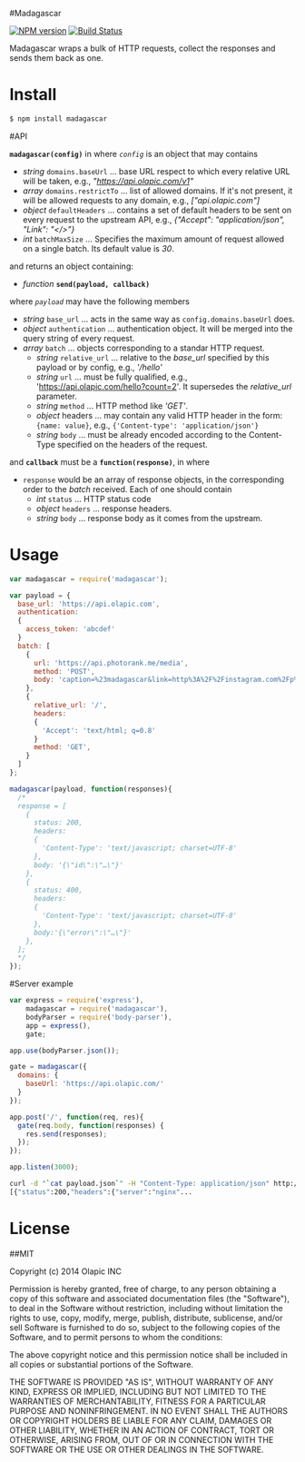 #Madagascar

[![NPM version](https://badge.fury.io/js/madagascar.svg)](http://badge.fury.io/js/madagascar)
[![Build Status](https://travis-ci.org/Olapic/madagascar.svg?branch=master)](https://travis-ci.org/Olapic/madagascar)

Madagascar wraps a bulk of HTTP requests, collect the responses and sends them back as one.

# Install

```sh
$ npm install madagascar
```
#API

**`madagascar(config)`** in where *`config`* is an object that may contains

- *string* `domains.baseUrl` … base URL respect to which every relative URL will be taken, e.g., *"https://api.olapic.com/v1"*
- *array* `domains.restrictTo` … list of allowed domains. If it's not present, it will be allowed requests to any domain, e.g., *["api.olapic.com"]*
- *object* `defaultHeaders` … contains a set of default headers to be sent on every request to the upstream API, e.g., *{"Accept": "application/json", "Link": "&lt;/&gt;"}*
- *int* `batchMaxSize` … Specifies the maximum amount of request allowed on a single batch. Its default value is *30*.

and returns an object containing:

- *function* **`send(payload, callback)`**

where *`payload`* may have the following members

- *string* `base_url` … acts in the same way as `config.domains.baseUrl` does.
- *object* `authentication` … authentication object. It will be merged into the query string of every request.
- *array* `batch` … objects corresponding to a standar HTTP request.
  - *string* `relative_url` … relative to the *base_url* specified by this payload or by config, e.g., *'/hello'*
  - *string* `url` … must be fully qualified, e.g., 'https://api.olapic.com/hello?count=2'. It supersedes the *relative_url* parameter.
  - *string* `method` … HTTP method like *'GET'*.
  - *object* headers … may contain any valid HTTP header in the form: `{name: value}`, e.g., `{'Content-type': 'application/json'}`
  - *string* `body` … must be already encoded according to the Content-Type specified on the headers of the request.

and **`callback`** must be a **`function(response)`**, in where

- `response` would be an array of response objects, in the corresponding order to the *batch* received. Each of one should contain
  - *int* `status` … HTTP status code
  - *object* `headers` … response headers.
  - *string* `body` … response body as it comes from the upstream.

# Usage

```js
var madagascar = require('madagascar');

var payload = {
  base_url: 'https://api.olapic.com',
  authentication:
  {
    access_token: 'abcdef'
  }
  batch: [
    {
      url: 'https://api.photorank.me/media',
      method: 'POST',
      body: 'caption=%23madagascar&link=http%3A%2F%2Finstagram.com%2Fp%2FqMN-RWKc9U',
    },
    {
      relative_url: '/',
      headers:
      {
        'Accept': 'text/html; q=0.8'
      }
      method: 'GET',
    }
  ]
};

madagascar(payload, function(responses){
  /*
  response = [
    {
      status: 200,
      headers:
      {
        'Content-Type': 'text/javascript; charset=UTF-8'
      },
      body: '{\"id\":\"…\"}'
    },
    {
      status: 400,
      headers:
      {
        'Content-Type': 'text/javascript; charset=UTF-8'
      },
      body:'{\"error\":\"…\"}'
    },
  ];
  */
});

```

#Server example


```js
var express = require('express'),
    madagascar = require('madagascar'),
    bodyParser = require('body-parser'),
    app = express(),
    gate;

app.use(bodyParser.json());

gate = madagascar({
  domains: {
    baseUrl: 'https://api.olapic.com/'
  }
});

app.post('/', function(req, res){
  gate(req.body, function(responses) {
    res.send(responses);
  });
});

app.listen(3000);

```

```sh
curl -d "`cat payload.json`" -H "Content-Type: application/json" http://localhost:3000/
[{"status":200,"headers":{"server":"nginx"...
```

# License

##MIT

Copyright (c) 2014 Olapic INC

Permission is hereby granted, free of charge, to any person
obtaining a copy of this software and associated documentation
files (the "Software"), to deal in the Software without
restriction, including without limitation the rights to use,
copy, modify, merge, publish, distribute, sublicense, and/or sell
Software is furnished to do so, subject to the following
copies of the Software, and to permit persons to whom the
conditions:

The above copyright notice and this permission notice shall be
included in all copies or substantial portions of the Software.

THE SOFTWARE IS PROVIDED "AS IS", WITHOUT WARRANTY OF ANY KIND,
EXPRESS OR IMPLIED, INCLUDING BUT NOT LIMITED TO THE WARRANTIES
OF MERCHANTABILITY, FITNESS FOR A PARTICULAR PURPOSE AND
NONINFRINGEMENT. IN NO EVENT SHALL THE AUTHORS OR COPYRIGHT
HOLDERS BE LIABLE FOR ANY CLAIM, DAMAGES OR OTHER LIABILITY,
WHETHER IN AN ACTION OF CONTRACT, TORT OR OTHERWISE, ARISING
FROM, OUT OF OR IN CONNECTION WITH THE SOFTWARE OR THE USE OR
OTHER DEALINGS IN THE SOFTWARE.
